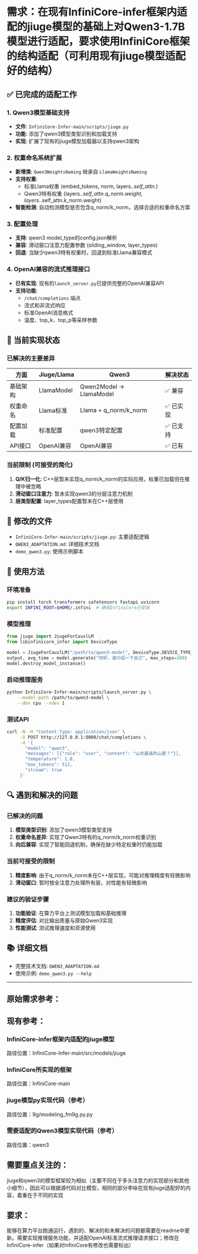 # 需求：在现有InfiniCore-infer框架内适配的jiuge模型的基础上对Qwen3-1.7B模型进行适配，要求使用InfiniCore框架的结构适配（可利用现有jiuge模型适配好的结构）

## ✅ 已完成的适配工作

### 1. Qwen3模型基础支持
- **文件**: `InfiniCore-Infer-main/scripts/jiuge.py`
- **功能**: 添加了qwen3模型类型识别和加载支持
- **实现**: 扩展了现有的jiuge模型加载器以支持qwen3架构

### 2. 权重命名系统扩展
- **新增类**: `Qwen3WeightsNaming` 继承自 `LlamaWeightsNaming`
- **支持权重**: 
  - 标准Llama权重 (embed_tokens, norm, layers.*.self_attn.*)
  - Qwen3特有权重 (layers.*.self_attn.q_norm.weight, layers.*.self_attn.k_norm.weight)
- **智能检测**: 自动检测模型是否包含q_norm/k_norm，选择合适的权重命名方案

### 3. 配置处理
- **支持**: qwen3 model_type的config.json解析
- **兼容**: 滑动窗口注意力配置参数 (sliding_window, layer_types)
- **回退**: 当缺少qwen3特有权重时，回退到标准Llama兼容模式

### 4. OpenAI兼容的流式推理接口
- **已有实现**: 现有的`launch_server.py`已提供完整的OpenAI兼容API
- **支持功能**: 
  - `/chat/completions` 端点
  - 流式和非流式响应
  - 标准OpenAI消息格式
  - 温度、top_k、top_p等采样参数

## 🔄 当前实现状态

### 已解决的主要差异
| 方面 | Jiuge/Llama | Qwen3 | 解决状态 |
|------|-------------|-------|----------|
| 基础架构 | LlamaModel | Qwen2Model → LlamaModel | ✅ 兼容 |
| 权重命名 | Llama标准 | Llama + q_norm/k_norm | ✅ 已实现 |
| 配置加载 | 标准配置 | qwen3特定配置 | ✅ 已支持 |
| API接口 | OpenAI兼容 | OpenAI兼容 | ✅ 已有 |

### 当前限制 (可接受的简化)
1. **Q/K归一化**: C++层暂未实现q_norm/k_norm的实际应用，权重已加载但在推理中被忽略
2. **滑动窗口注意力**: 暂未实现qwen3的分层注意力机制
3. **层类型配置**: layer_types配置暂未在C++层使用

## 📁 修改的文件
- `InfiniCore-Infer-main/scripts/jiuge.py`: 主要适配逻辑
- `QWEN3_ADAPTATION.md`: 详细技术文档
- `demo_qwen3.py`: 使用示例脚本

## 🚀 使用方法

### 环境准备
```bash
pip install torch transformers safetensors fastapi uvicorn
export INFINI_ROOT=$HOME/.infini  # 确保InfiniCore已安装
```

### 模型推理
```python
from jiuge import JiugeForCauslLM
from libinfinicore_infer import DeviceType

model = JiugeForCauslLM("/path/to/qwen3-model", DeviceType.DEVICE_TYPE_CPU, 1)
output, avg_time = model.generate("你好，请介绍一下自己", max_steps=100)
model.destroy_model_instance()
```

### 启动推理服务
```bash
python InfiniCore-Infer-main/scripts/launch_server.py \
    --model-path /path/to/qwen3-model \
    --dev cpu --ndev 1
```

### 测试API
```bash
curl -N -H "Content-Type: application/json" \
     -X POST http://127.0.0.1:8000/chat/completions \
     -d '{
       "model": "qwen3",
       "messages": [{"role": "user", "content": "山东最高的山是？"}],
       "temperature": 1.0,
       "max_tokens": 512,
       "stream": true
     }'
```

## 🔍 遇到和解决的问题

### 已解决的问题
1. **模型类型识别**: 添加了qwen3模型类型支持
2. **权重命名差异**: 实现了Qwen3特有的q_norm/k_norm权重识别
3. **向后兼容**: 实现了智能回退机制，确保在缺少特定权重时仍能加载

### 当前可接受的限制
1. **精度影响**: 由于q_norm/k_norm未在C++层实现，可能对推理精度有轻微影响
2. **滑动窗口**: 暂时按全注意力处理所有层，对性能有轻微影响

### 建议的验证步骤
1. **功能验证**: 在算力平台上测试模型加载和基础推理
2. **精度评估**: 对比输出质量与原始Qwen3实现
3. **性能测试**: 测试推理速度和资源使用

## 📚 详细文档
- 完整技术文档: `QWEN3_ADAPTATION.md`
- 使用示例: `demo_qwen3.py --help`

---

## 原始需求参考：
## 现有参考：
### InfiniCore-infer框架内适配的jiuge模型
  路径位置：InfiniCore-Infer-main/src/models/jiuge
### InfiniCore所实现的框架
  路径位置：InfiniCore-main
### jiuge模型py实现代码（参考）
  路径位置：9g/modeling_fm9g.py.py
### 需要适配的Qwen3模型实现代码（参考）
  路径位置：qwen3
## 需要重点关注的：
  jiuge和qwen3的模型框架较为相似（主要不同在于多头注意力的实现部分和其他小细节），因此可以根据源代码对比模型，相同的部分李咏在现有jiuge适配好的内容，着重在于不同的实现
## 要求：
 能够在算力平台跑通运行，遇到的、解决的和未解决的问题都需要在readme中更新。需要实现推理服务功能，并适配OpenAI标准流式推理请求接口；修改在InfiniCore-infer（如果对InfiniCore有修改也需要标出）
